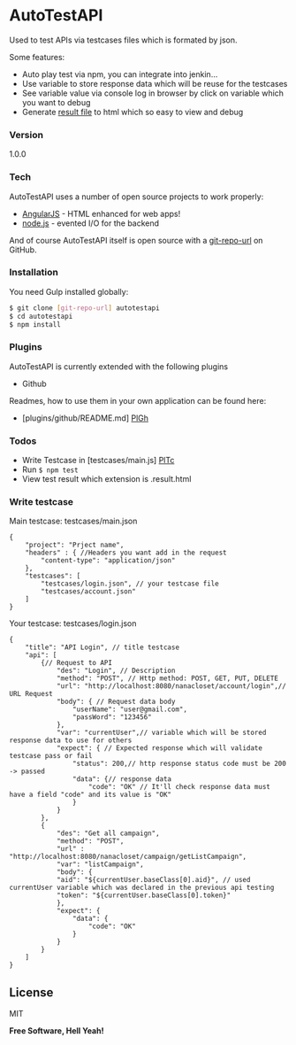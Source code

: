 # AutoTestAPI

Used to test APIs via testcases files which is formated by json. 

Some features:

  - Auto play test via npm, you can integrate into jenkin...
  - Use variable to store response data which will be reuse for the testcases 
  - See variable value via console log in browser by click on variable which you want to debug
  - Generate [result file] to html which so easy to view and debug

### Version
1.0.0

### Tech

AutoTestAPI uses a number of open source projects to work properly:

* [AngularJS] - HTML enhanced for web apps!
* [node.js] - evented I/O for the backend

And of course AutoTestAPI itself is open source with a [git-repo-url]
 on GitHub.

### Installation

You need Gulp installed globally:

```sh
$ git clone [git-repo-url] autotestapi
$ cd autotestapi
$ npm install
```

### Plugins

AutoTestAPI is currently extended with the following plugins

* Github

Readmes, how to use them in your own application can be found here:

* [plugins/github/README.md] [PlGh]

### Todos

 - Write Testcase in [testcases/main.js] [PlTc]
 - Run ``$ npm test ``
 - View test result which extension is .result.html

### Write testcase
Main testcase: testcases/main.json

```
{
	"project": "Prject name",
	"headers" : { //Headers you want add in the request
		"content-type": "application/json" 
	},
	"testcases": [
		"testcases/login.json", // your testcase file
		"testcases/account.json"
	]
}
```

Your testcase: testcases/login.json
```
{
	"title": "API Login", // title testcase
	"api": [
		{// Request to API
			"des": "Login", // Description
			"method": "POST", // Http method: POST, GET, PUT, DELETE
			"url": "http://localhost:8080/nanacloset/account/login",// URL Request
			"body": { // Request data body
			    "userName": "user@gmail.com",
			    "passWord": "123456"
			},
			"var": "currentUser",// variable which will be stored response data to use for others
			"expect": { // Expected response which will validate testcase pass or fail
				"status": 200,// http response status code must be 200 -> passed
				"data": {// response data
					"code": "OK" // It'll check response data must have a field "code" and its value is "OK" 
				}
			}
		},
		{
			"des": "Get all campaign",
			"method": "POST",
			"url" : "http://localhost:8080/nanacloset/campaign/getListCampaign",
			"var": "listCampaign",
			"body": {
		    "aid": "${currentUser.baseClass[0].aid}", // used currentUser variable which was declared in the previous api testing
		    "token": "${currentUser.baseClass[0].token}"
			},
			"expect": {
				"data": {
					"code": "OK"
				}	
			}
		}
	]
}
```

License
----

MIT


**Free Software, Hell Yeah!**

   [result file]: <https://github.com/just4developments/autotestapi/blob/master/What%20seat.result.html>
   [git-repo-url]: <https://github.com/just4developments/autotestapi.git>
   [node.js]: <http://nodejs.org>
   [AngularJS]: <http://angularjs.org>

   [PlGh]:  <https://github.com/just4developments/autotestapi/blob/master/README.md>
   [PlTc]: <https://github.com/just4developments/autotestapi/blob/master/testcases/main.json>

